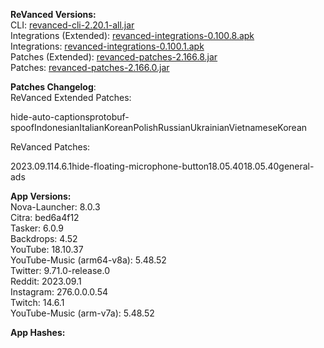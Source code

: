 **ReVanced Versions:**  
CLI: [revanced-cli-2.20.1-all.jar](https://github.com/revanced/revanced-cli/releases/tag/v2.20.1)  
Integrations (Extended): [revanced-integrations-0.100.8.apk](https://github.com/inotia00/revanced-integrations/releases/tag/v0.100.8)  
Integrations: [revanced-integrations-0.100.1.apk](https://github.com/revanced/revanced-integrations/releases/tag/v0.100.1)  
Patches (Extended): [revanced-patches-2.166.8.jar](https://github.com/inotia00/revanced-patches/releases/tag/v2.166.8)  
Patches: [revanced-patches-2.166.0.jar](https://github.com/revanced/revanced-patches/releases/tag/v2.166.0)  

**Patches Changelog**:   
ReVanced Extended Patches:  

hide-auto-captionsprotobuf-spoofIndonesianItalianKoreanPolishRussianUkrainianVietnameseKorean
  
ReVanced Patches:   

2023.09.114.6.1hide-floating-microphone-button18.05.4018.05.40general-ads
  
**App Versions:**  
Nova-Launcher: 8.0.3  
Citra: bed6a4f12  
Tasker: 6.0.9  
Backdrops: 4.52  
YouTube: 18.10.37  
YouTube-Music (arm64-v8a): 5.48.52  
Twitter: 9.71.0-release.0  
Reddit: 2023.09.1  
Instagram: 276.0.0.0.54  
Twitch: 14.6.1  
YouTube-Music (arm-v7a): 5.48.52  

**App Hashes:**  
  

